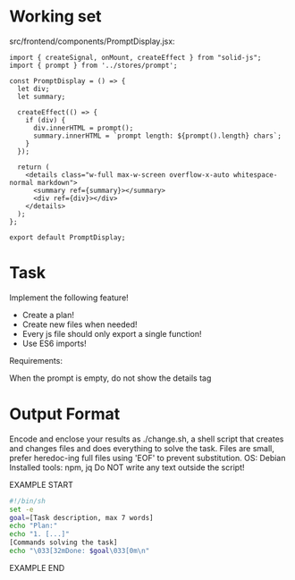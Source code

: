 # Working set

src/frontend/components/PromptDisplay.jsx:
```
import { createSignal, onMount, createEffect } from "solid-js";
import { prompt } from '../stores/prompt';

const PromptDisplay = () => {
  let div;
  let summary;

  createEffect(() => {
    if (div) {
      div.innerHTML = prompt();
      summary.innerHTML = `prompt length: ${prompt().length} chars`;
    }
  });

  return (
    <details class="w-full max-w-screen overflow-x-auto whitespace-normal markdown">
      <summary ref={summary}></summary>
      <div ref={div}></div>
    </details>
  );
};

export default PromptDisplay;

```


# Task

Implement the following feature!

- Create a plan!
- Create new files when needed!
- Every js file should only export a single function!
- Use ES6 imports!

Requirements:

When the prompt is empty, do not show the details tag



# Output Format

Encode and enclose your results as ./change.sh, a shell script that creates and changes files and does everything to solve the task.
Files are small, prefer heredoc-ing full files using 'EOF' to prevent substitution.
OS: Debian
Installed tools: npm, jq
Do NOT write any text outside the script!

EXAMPLE START

```sh
#!/bin/sh
set -e
goal=[Task description, max 7 words]
echo "Plan:"
echo "1. [...]"
[Commands solving the task]
echo "\033[32mDone: $goal\033[0m\n"
```

EXAMPLE END

